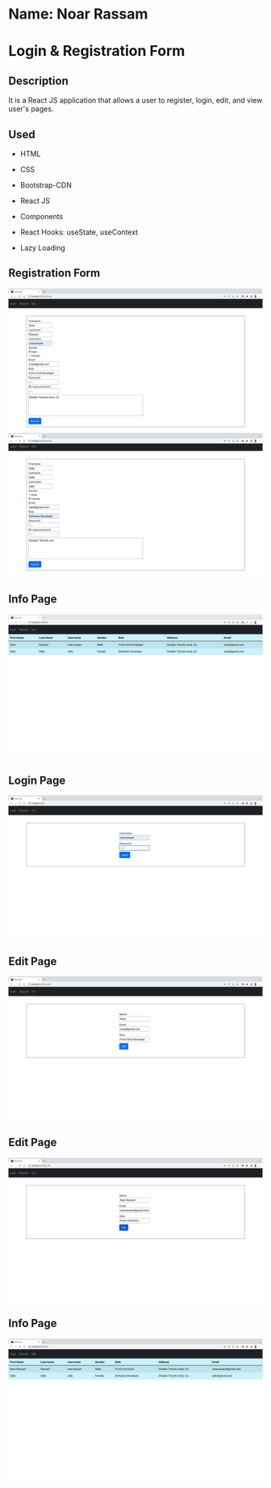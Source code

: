 # Name: Noar Rassam

# Login & Registration Form

## Description

It is a React JS application that allows a user to register, login, edit, and view user's pages.

## Used

- HTML

- CSS

- Bootstrap-CDN

- React JS

- Components

- React Hooks: useState, useContext

- Lazy Loading

## **Registration Form**

![![Directory]()](https://github.com/noarrassam/Forms-Login-Register/blob/main/images/1.png)
![![Directory]()](https://github.com/noarrassam/Forms-Login-Register/blob/main/images/2.png)

## **Info Page**

![![Directory]()](https://github.com/noarrassam/Forms-Login-Register/blob/main/images/3.png)

## **Login Page**

![![Directory]()](https://github.com/noarrassam/Forms-Login-Register/blob/main/images/4.png)

## **Edit Page**

![![Directory]()](https://github.com/noarrassam/Forms-Login-Register/blob/main/images/5.png)

## **Edit Page**

![![Directory]()](https://github.com/noarrassam/Forms-Login-Register/blob/main/images/6.png)

## **Info Page**

![![Directory]()](https://github.com/noarrassam/Forms-Login-Register/blob/main/images/7.png)
